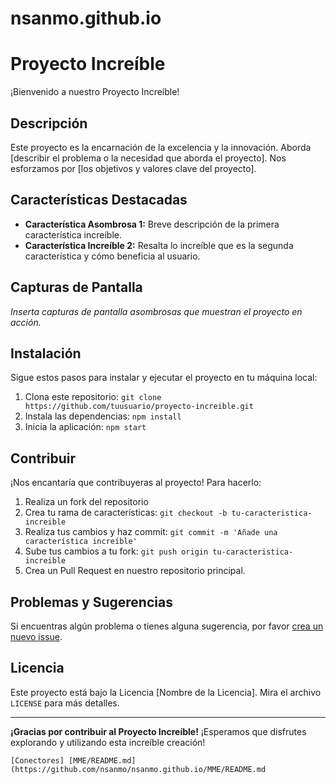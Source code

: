 # nsanmo.github.io


# Proyecto Increíble

¡Bienvenido a nuestro Proyecto Increíble!

## Descripción

Este proyecto es la encarnación de la excelencia y la innovación. Aborda [describir el problema o la necesidad que aborda el proyecto]. Nos esforzamos por [los objetivos y valores clave del proyecto].

## Características Destacadas

- **Característica Asombrosa 1:** Breve descripción de la primera característica increíble.
- **Característica Increíble 2:** Resalta lo increíble que es la segunda característica y cómo beneficia al usuario.

## Capturas de Pantalla

_Inserta capturas de pantalla asombrosas que muestran el proyecto en acción._

## Instalación

Sigue estos pasos para instalar y ejecutar el proyecto en tu máquina local:

1. Clona este repositorio: `git clone https://github.com/tuusuario/proyecto-increible.git`
2. Instala las dependencias: `npm install`
3. Inicia la aplicación: `npm start`

## Contribuir

¡Nos encantaría que contribuyeras al proyecto! Para hacerlo:

1. Realiza un fork del repositorio
2. Crea tu rama de características: `git checkout -b tu-caracteristica-increible`
3. Realiza tus cambios y haz commit: `git commit -m 'Añade una característica increíble'`
4. Sube tus cambios a tu fork: `git push origin tu-caracteristica-increible`
5. Crea un Pull Request en nuestro repositorio principal.

## Problemas y Sugerencias

Si encuentras algún problema o tienes alguna sugerencia, por favor [crea un nuevo issue](https://github.com/tuusuario/proyecto-increible/issues).

## Licencia

Este proyecto está bajo la Licencia [Nombre de la Licencia]. Mira el archivo `LICENSE` para más detalles.

---

**¡Gracias por contribuir al Proyecto Increíble!** ¡Esperamos que disfrutes explorando y utilizando esta increíble creación!
```
[Conectores] [MME/README.md](https://github.com/nsanmo/nsanmo.github.io/MME/README.md
